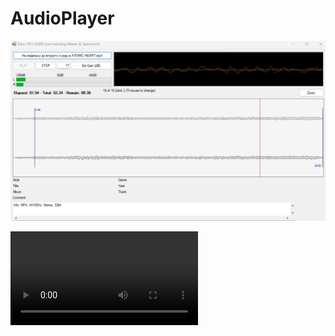 # AudioPlayer


![alt text](https://github.com/AlexLevich/AudioPlayer/blob/main/Screenshot.png?raw=true)

<video src="https://user-images.githubusercontent.com/34670899/222363668-59ec9f3f-a78a-4e5c-9184-e707012a6199.mp4"></video>
